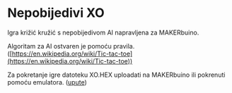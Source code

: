 # Nepobijedivi XO

Igra križić kružić s nepobijedivom AI napravljena za MAKERbuino.

Algoritam za AI ostvaren je pomoću pravila. ([https://en.wikipedia.org/wiki/Tic-tac-toe](https://en.wikipedia.org/wiki/Tic-tac-toe))

Za pokretanje igre datoteku XO.HEX uploadati na MAKERbuino ili pokrenuti pomoću emulatora. ([upute](https://www.circuitmess.com/coding-getting-started/))
